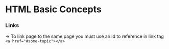 # HTML Basic Concepts #

### Links ###

-> To link page to the same page you must use an id to reference in link tag
``<a href="#some-topic"></a> ``